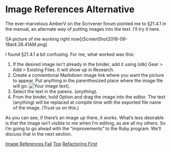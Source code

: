 # Image References Alternative #

The ever-marvelous AmberV on the Scrivener forum pointed me to §21.4.1 in the manual, an alternate way of putting images into the text. I’ll try it here.

![A picture of me working right now[(ScreenShot2018-06-18at4.26.41AM.png)

I found §21.4.1 a bit confusing. For me, what worked was this:

1. If the desired image isn't already in the binder, add it using (idk) Gear > Add > Existing Files. It will show up in Research.
2. Create a conventional Markdown image link where you want the picture to appear, Put anything in the parenthesized place where the image file will go: ![Your image text](anything)).
3. Select the text in the parens. (_anything_).
4. From the binder, hold Option and drag the image into the editor. The text (anything) will be replaced at compile time with the exported file name of the image. (Trust us on this.)

As you can see, if there’s an image up there, it works. What’s less desirable is that the image isn’t visible to me when I’m editing, as are all my others. So I’m going to go ahead with the “improvements” to the Ruby program. We’ll discuss that in the next section.



[Image References Fail](13.html) [Top](index.html) [Refactoring First](15.html)




[ScreenShot2018-06-17at5.43.41AM]: ScreenShot2018-06-17at5.43.41AM.png

[ScreenShot2018-06-15at3.48.45AM]: ScreenShot2018-06-15at3.48.45AM.png

[ScreenShot2018-06-15at3.56.55AM]: ScreenShot2018-06-15at3.56.55AM.png

[ScreenShot2018-06-15at3.59.33AM]: ScreenShot2018-06-15at3.59.33AM.png

[ScreenShot2018-06-15at4.15.13AM]: ScreenShot2018-06-15at4.15.13AM.png

[ScreenShot2018-06-15at4.31.51AM]: ScreenShot2018-06-15at4.31.51AM.png

[ScreenShot2018-06-15at4.33.00AM]: ScreenShot2018-06-15at4.33.00AM.png

[ScreenShot2018-06-15at4.34.19AM]: ScreenShot2018-06-15at4.34.19AM.png

[ScreenShot2018-06-15at4.35.50AM]: ScreenShot2018-06-15at4.35.50AM.png

[ScreenShot2018-06-15at4.53.51AM]: ScreenShot2018-06-15at4.53.51AM.png

[ScreenShot2018-06-15at4.55.43AM]: ScreenShot2018-06-15at4.55.43AM.png

[ScreenShot2018-06-15at5.07.22AM]: ScreenShot2018-06-15at5.07.22AM.png

[ScreenShot2018-06-15at5.12.50AM]: ScreenShot2018-06-15at5.12.50AM.png

[ScreenShot2018-06-15at5.14.54AM]: ScreenShot2018-06-15at5.14.54AM.png

[ScreenShot2018-06-15at9.24.21AM]: ScreenShot2018-06-15at9.24.21AM.png

[ScreenShot2018-06-15at9.59.53AM]: ScreenShot2018-06-15at9.59.53AM.png

[ScreenShot2018-06-16at7.47.10AM]: ScreenShot2018-06-16at7.47.10AM.png

[ScreenShot2018-06-17at6.41.19AM]: ScreenShot2018-06-17at6.41.19AM.png

[ScreenShot2018-06-17at7.05.30AM]: ScreenShot2018-06-17at7.05.30AM.png

[ScreenShot2018-06-17at8.13.28PM]: ScreenShot2018-06-17at8.13.28PM.png

[ScreenShot2018-06-18at9.45.26AM]: ScreenShot2018-06-18at9.45.26AM.png

[ScreenShot2018-06-17at6.06.28AM]: ScreenShot2018-06-17at6.06.28AM.png

